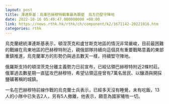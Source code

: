 ```yaml
---
layout: post
title: 澤連斯基：烏東巴赫穆特戰事最為艱鉅　烏方仍堅守陣地
date: 2022-10-16 05:49:47.000000000 +08:00
link: https://news.rthk.hk/rthk/ch/component/k2/1671142-20221016.htm
categories: rthk
---
```


烏克蘭總統澤連斯基表示，頓涅茨克和盧甘斯克地區的情況非常嚴峻，目前最困難的戰線在烏東地區的巴赫穆特附近，親俄部隊持續向這個具有重要戰略意義的東部重鎮推進，烏克蘭軍方的形勢仍與過去數天一樣，持續堅守陣地。

俄羅斯支持的頓涅茨克分離主義勢力日前宣布，已經佔領巴赫穆特附近2條村莊。俄軍過去數星期一直猛攻巴赫穆特，希望佔領這座曾有7萬名居民、以釀酒與開採鹽礦著稱的城鎮。

一名在巴赫穆特前線作戰的烏克蘭士兵表示，已經多天沒有睡覺，未有吃飯，13人的小隊中已失去2人，另有5人撤離，他表示，願意為國家犧牲一切。
